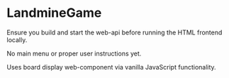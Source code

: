 # LandmineGame

Ensure you build and start the web-api before running the HTML frontend locally.

No main menu or proper user instructions yet.

Uses board display web-component via vanilla JavaScript functionality.
